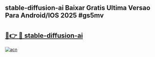 ## stable-diffusion-ai Baixar Gratis Ultima Versao Para Android/IOS 2025 #gs5mv

# <h2><a href="https://ainizakaria.my?title=stable-diffusion-ai&ref=20M">🔗👉 🔴 stable-diffusion-ai</a></h2>

[![acn](https://github.com/user-attachments/assets/0f9c940e-d8b0-45ae-aac7-cd30a18b3e1c)](https://ainizakaria.my?title=stable-diffusion-ai&ref=20M)

